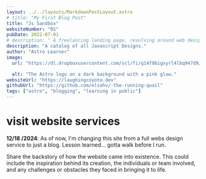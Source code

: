 ```yaml
---
layout: ../../layouts/MarkdownPostLayout.astro
# title: "My First Blog Post"
title: "Js Sandbox"
websiteNumber: "01"
pubDate: 2022-07-01
# description: " A freelancing landing page, revolving around web design service for small businesses and creatives. "
description: "A catalog of all Javascript Designs."
author: "Astro Learner"
image:
  url: "https://dl.dropboxusercontent.com/scl/fi/q14f9bigxyrl4lbq947d9/wtbh-3-26-24.png?rlkey=6s9bv10u0zkfdj63jsaj2sqml&st=r85h7ha7&dl=0"

  alt: "The Astro logo on a dark background with a pink glow."
websiteUrl: "https://laughingcoyote.dev"
githubUrl: "https://github.com/elsahv/-the-running-quail"
tags: ["astro", "blogging", "learning in public"]
---
```


# visit website services

**12/18 /2024**: As of now, I'm changing this site from a full webs design service to just a blog. Lesson learned... gotta walk before I run.

Share the backstory of how the website came into existence. This could include the inspiration behind its creation, the individuals or team involved, and any challenges or obstacles they faced in bringing it to life.

